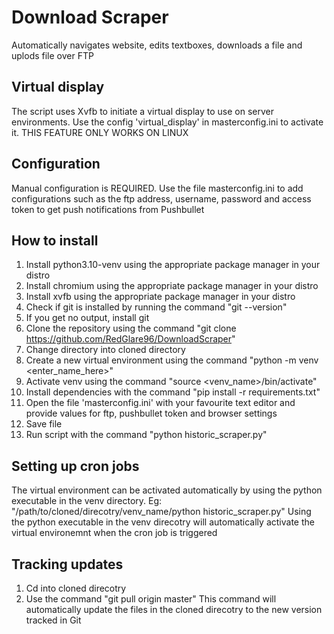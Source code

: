 # Download Scraper
Automatically navigates website, edits textboxes, downloads a file and uplods file over FTP

## Virtual display
The script uses Xvfb to initiate a virtual display to use on server environments. Use the config 'virtual_display' in masterconfig.ini to activate it. THIS FEATURE ONLY WORKS ON LINUX

## Configuration
Manual configuration is REQUIRED. Use the file masterconfig.ini to add configurations such as the ftp address, username, password and access token to get push notifications from Pushbullet

## How to install
1. Install python3.10-venv using the appropriate package manager in your distro
2. Install chromium using the appropriate package manager in your distro
3. Install xvfb using the appropriate package manager in your distro
4. Check if git is installed by running the command "git --version"
5. If you get no output, install git
6. Clone the repository using the command "git clone https://github.com/RedGlare96/DownloadScraper"
7. Change directory into cloned directory
8. Create a new virtual environment using the command "python -m venv <enter_name_here>"
7. Activate venv using the command "source <venv_name>/bin/activate"
9. Install dependencies with the command "pip install -r requirements.txt"
10. Open the file 'masterconfig.ini' with your favourite text editor and provide values for ftp, pushbullet token and browser settings
11. Save file
12. Run script with the command "python historic_scraper.py"

## Setting up cron jobs
The virtual environment can be activated automatically by using the python executable in the venv directory. Eg: "/path/to/cloned/direcotry/venv_name/python historic_scraper.py"
Using the python executable in the venv direcotry will automatically activate the virtual environemnt when the cron job is triggered

## Tracking updates
1. Cd into cloned direcotry
2. Use the command "git pull origin master"
This command will automatically update the files in the cloned direcotry to the new version tracked in Git

